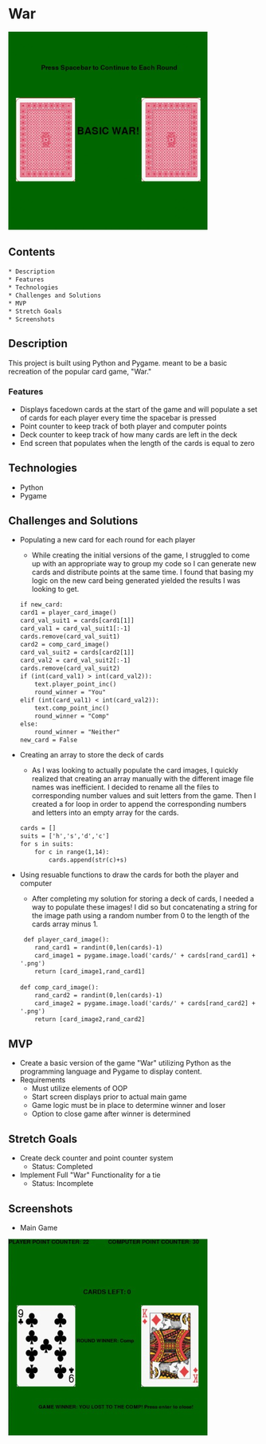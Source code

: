 # War
![Start Sreen](./readme/start_screen.jpg)

## Contents
    * Description
    * Features
    * Technologies
    * Challenges and Solutions
    * MVP
    * Stretch Goals
    * Screenshots

## Description
This project is built using Python and Pygame. meant to be a basic recreation of the popular card game, "War." 

### Features
* Displays facedown cards at the start of the game and will populate a set of cards for each player every time the spacebar is pressed
* Point counter to keep track of both player and computer points
* Deck counter to keep track of how many cards are left in the deck
* End screen that populates when the length of the cards is equal to zero

## Technologies
* Python
* Pygame

## Challenges and Solutions
* Populating a new card for each round for each player
    * While creating the initial versions of the game, I struggled to come up with an appropriate way to group my code so I can generate new cards and distribute points at the same time. I found that basing my logic on the new card being generated yielded the results I was looking to get.

    ```
    if new_card:
    card1 = player_card_image() 
    card_val_suit1 = cards[card1[1]]
    card_val1 = card_val_suit1[:-1]
    cards.remove(card_val_suit1)
    card2 = comp_card_image()
    card_val_suit2 = cards[card2[1]]
    card_val2 = card_val_suit2[:-1] 
    cards.remove(card_val_suit2)            
    if (int(card_val1) > int(card_val2)):
        text.player_point_inc()
        round_winner = "You"
    elif (int(card_val1) < int(card_val2)):
        text.comp_point_inc()
        round_winner = "Comp"
    else:
        round_winner = "Neither"
    new_card = False 
    ```

* Creating an array to store the deck of cards
    * As I was looking to actually populate the card images, I quickly realized that creating an array manually with the different image file names was inefficient. I decided to rename all the files to corresponding number values and suit letters from the game. Then I created a for loop in order to append the corresponding numbers and letters into an empty array for the cards. 

    ```
    cards = []
    suits = ['h','s','d','c']
    for s in suits:
        for c in range(1,14):
            cards.append(str(c)+s)
    ```

* Using resuable functions to draw the cards for both the player and computer
    * After completing my solution for storing a deck of cards, I needed a way to populate these images! I did so but concatenating a string for the image path using a random number from 0 to  the length of the cards array minus 1. 

    ```
     def player_card_image():
        rand_card1 = randint(0,len(cards)-1)
        card_image1 = pygame.image.load('cards/' + cards[rand_card1] + '.png')
        return [card_image1,rand_card1]

    def comp_card_image():
        rand_card2 = randint(0,len(cards)-1)
        card_image2 = pygame.image.load('cards/' + cards[rand_card2] + '.png') 
        return [card_image2,rand_card2]
    ```

## MVP
* Create a basic version of the game "War" utilizing Python as the programming language and Pygame to display content.
* Requirements
    * Must utilize elements of OOP
    * Start screen displays prior to actual main game 
    * Game logic must be in place to determine winner and loser
    * Option to close game after winner is determined


## Stretch Goals
* Create deck counter and point counter system
    * Status: Completed
* Implement Full "War" Functionality for a tie
    * Status: Incomplete

## Screenshots
* Main Game

![Game Screen](./readme/end_screen.jpg)
